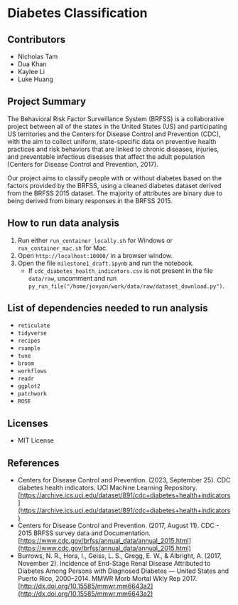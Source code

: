 # Diabetes Classification

## Contributors

- Nicholas Tam
- Dua Khan
- Kaylee Li
- Luke Huang

## Project Summary

The Behavioral Risk Factor Surveillance System (BRFSS) is a collaborative project between all of the states in the United States (US) and participating US territories and the Centers for Disease Control and Prevention (CDC), with the aim to collect uniform, state-specific data on preventive health practices and risk behaviors that are linked to chronic diseases, injuries, and preventable infectious diseases that affect the
adult population (Centers for Disease Control and Prevention, 2017).

Our project aims to classify people with or without diabetes based on the factors provided by the BRFSS, using a cleaned diabetes dataset derived from the BRFSS 2015 dataset. The majority of attributes are binary due to being derived from binary responses in the BRFSS 2015.

## How to run data analysis

1. Run either `run_container_locally.sh` for Windows or `run_container_mac.sh` for Mac.
2. Open `http://localhost:10000/` in a browser window.
3. Open the file `milestone1_draft.ipynb` and run the notebook.
    - If `cdc_diabetes_health_indicators.csv` is not present in the file `data/raw`, uncomment and run `py_run_file("/home/jovyan/work/data/raw/dataset_download.py")`.

## List of dependencies needed to run analysis

- `reticulate`
- `tidyverse`
- `recipes`
- `rsample`
- `tune`
- `broom`
- `workflows`
- `readr`
- `ggplot2`
- `patchwork`
- `ROSE`

## Licenses

- MIT License

## References

- Centers for Disease Control and Prevention. (2023, September 25). CDC diabetes health indicators. UCI Machine Learning Repository. [https://archive.ics.uci.edu/dataset/891/cdc+diabetes+health+indicators](https://archive.ics.uci.edu/dataset/891/cdc+diabetes+health+indicators)
- Centers for Disease Control and Prevention. (2017, August 11). CDC - 2015 BRFSS survey data and Documentation. [https://www.cdc.gov/brfss/annual_data/annual_2015.html](https://www.cdc.gov/brfss/annual_data/annual_2015.html)
- Burrows, N. R., Hora, I., Geiss, L. S., Gregg, E. W., & Albright, A. (2017, November 2). Incidence of End-Stage Renal Disease Attributed to Diabetes Among Persons with Diagnosed Diabetes — United States and Puerto Rico, 2000–2014. MMWR Morb Mortal Wkly Rep 2017. [http://dx.doi.org/10.15585/mmwr.mm6643a2](http://dx.doi.org/10.15585/mmwr.mm6643a2)
